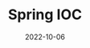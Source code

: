 ---
title:  "Spring IOC" 
categories:
    - spring
toc: true
toc_sticky: true
date: 2022-10-06
last_modified_at: 2022-10-06
--- 